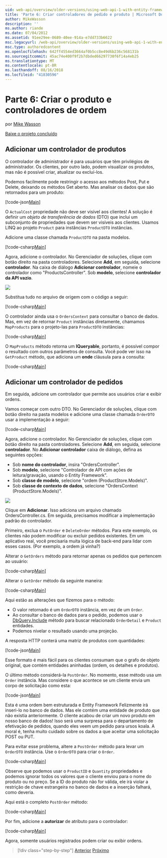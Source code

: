 ```yaml
---
uid: web-api/overview/older-versions/using-web-api-1-with-entity-framework-5/using-web-api-with-entity-framework-part-6
title: 'Parte 6: Criar controladores de pedido e produto | Microsoft Docs'
author: MikeWasson
description: ''
ms.author: riande
ms.date: 07/04/2012
ms.assetid: 91ee29ee-0689-40ee-914a-e7dd733b6622
msc.legacyurl: /web-api/overview/older-versions/using-web-api-1-with-entity-framework-5/using-web-api-with-entity-framework-part-6
msc.type: authoredcontent
ms.openlocfilehash: 642ff4554ed3664af0b5cc8e49d6b236c568131b
ms.sourcegitcommit: 45ac74e400f9f2b7dbded66297730f6f14a4eb25
ms.translationtype: MT
ms.contentlocale: pt-BR
ms.lasthandoff: 08/16/2018
ms.locfileid: "41830596"
---
```

<a name="part-6-creating-product-and-order-controllers"></a>Parte 6: Criar o produto e controladores de ordem
====================
por [Mike Wasson](https://github.com/MikeWasson)

[Baixe o projeto concluído](http://code.msdn.microsoft.com/ASP-NET-Web-API-with-afa30545)

## <a name="add-a-products-controller"></a>Adicionar um controlador de produtos

O controlador de administrador é para usuários que têm privilégios de administrador. Os clientes, por outro lado, podem visualizar os produtos, mas não é possível criar, atualizar ou excluí-los.

Podemos facilmente pode restringir o acesso aos métodos Post, Put e Delete, deixando os métodos Get aberto. Mas analisar os dados que são retornados para um produto:

[!code-json[Main](using-web-api-with-entity-framework-part-6/samples/sample1.json?highlight=1)]

O `ActualCost` propriedade não deve ser visível aos clientes! A solução é definir um *objeto de transferência de dados* (DTO) que inclui um subconjunto de propriedades que devem ser visíveis aos clientes. Usamos LINQ ao projeto `Product` para instâncias `ProductDTO` instâncias.

Adicione uma classe chamada `ProductDTO` na pasta modelos.

[!code-csharp[Main](using-web-api-with-entity-framework-part-6/samples/sample2.cs)]

Agora, adicione o controlador. No Gerenciador de soluções, clique com botão direito na pasta controladores. Selecione **Add**, em seguida, selecione **controlador**. Na caixa de diálogo **Adicionar controlador**, nomeie o controlador como &quot;ProductsController&quot;. Sob **modelo**, selecione **controlador da API vazio**.

![](using-web-api-with-entity-framework-part-6/_static/image1.png)

Substitua tudo no arquivo de origem com o código a seguir:

[!code-csharp[Main](using-web-api-with-entity-framework-part-6/samples/sample3.cs)]

O controlador ainda usa o `OrdersContext` para consultar o banco de dados. Mas, em vez de retornar `Product` instâncias diretamente, chamamos `MapProducts` para o projeto-las para `ProductDTO` instâncias:

[!code-csharp[Main](using-web-api-with-entity-framework-part-6/samples/sample4.cs?highlight=1)]

O `MapProducts` método retorna um **IQueryable**, portanto, é possível compor o resultado com outros parâmetros de consulta. Você pode ver isso na `GetProduct` método, que adiciona um **onde** cláusula para a consulta:

[!code-csharp[Main](using-web-api-with-entity-framework-part-6/samples/sample5.cs?highlight=2)]

## <a name="add-an-orders-controller"></a>Adicionar um controlador de pedidos

Em seguida, adicione um controlador que permite aos usuários criar e exibir ordens.

Vamos começar com outro DTO. No Gerenciador de soluções, clique com botão direito na pasta modelos e adicione uma classe chamada `OrderDTO` usar a implementação a seguir:

[!code-csharp[Main](using-web-api-with-entity-framework-part-6/samples/sample6.cs)]

Agora, adicione o controlador. No Gerenciador de soluções, clique com botão direito na pasta controladores. Selecione **Add**, em seguida, selecione **controlador**. No **Adicionar controlador** caixa de diálogo, defina as seguintes opções:

- Sob **nome do controlador**, insira "OrdersController".
- Sob **modelo**, selecione "Controlador de API com ações de leitura/gravação, usando o Entity Framework".
- Sob **classe de modelo**, selecione &quot;ordem (ProductStore.Models)&quot;.
- Sob **classe de contexto de dados**, selecione &quot;OrdersContext (ProductStore.Models)&quot;.

![](using-web-api-with-entity-framework-part-6/_static/image2.png)

Clique em **Adicionar**. Isso adiciona um arquivo chamado OrdersController.cs. Em seguida, precisamos modificar a implementação padrão do controlador.

Primeiro, exclua o `PutOrder` e `DeleteOrder` métodos. Para este exemplo, os clientes não podem modificar ou excluir pedidos existentes. Em um aplicativo real, você precisaria muita lógica de back-end para lidar com esses casos. (Por exemplo, a ordem já vinha?)

Alterar o `GetOrders` método para retornar apenas os pedidos que pertencem ao usuário:

[!code-csharp[Main](using-web-api-with-entity-framework-part-6/samples/sample7.cs)]

Alterar o `GetOrder` método da seguinte maneira:

[!code-csharp[Main](using-web-api-with-entity-framework-part-6/samples/sample8.cs)]

Aqui estão as alterações que fizemos para o método:

- O valor retornado é um `OrderDTO` instância, em vez de um `Order`.
- Ao consultar o banco de dados para o pedido, podemos usar o [DbQuery.Include](https://msdn.microsoft.com/library/gg696395) método para buscar relacionado `OrderDetail` e `Product` entidades.
- Podemos nivelar o resultado usando uma projeção.

A resposta HTTP conterá uma matriz de produtos com quantidades:

[!code-json[Main](using-web-api-with-entity-framework-part-6/samples/sample9.json)]

Esse formato é mais fácil para os clientes consumam que o grafo de objeto original, que contém entidades aninhadas (ordem, os detalhes e produtos).

O último método considerá-la `PostOrder`. No momento, esse método usa um `Order` instância. Mas considere o que acontece se um cliente envia um corpo de solicitação como esta:

[!code-json[Main](using-web-api-with-entity-framework-part-6/samples/sample10.json)]

Esta é uma ordem bem estruturada e Entity Framework Felizmente irá inseri-lo no banco de dados. Mas ele contém uma entidade de produto que não existia anteriormente. O cliente acabou de criar um novo produto em nosso banco de dados! Isso será uma surpresa para o departamento de efetivação de pedidos, quando eles veem um pedido para ursos koala. A moral é, tenha muito cuidado sobre os dados a que aceitar uma solicitação POST ou PUT.

Para evitar esse problema, altere a `PostOrder` método para levar um `OrderDTO` instância. Use o `OrderDTO` para criar o `Order`.

[!code-csharp[Main](using-web-api-with-entity-framework-part-6/samples/sample11.cs)]

Observe que podemos usar o `ProductID` e `Quantity` propriedades e podemos ignorar todos os valores que o cliente enviou para o nome do produto ou no preço. Se a ID do produto não for válida, ele irá violar a restrição de chave estrangeira no banco de dados e a inserção falhará, como deveria.

Aqui está o completo `PostOrder` método:

[!code-csharp[Main](using-web-api-with-entity-framework-part-6/samples/sample12.cs)]

Por fim, adicione a **autorizar** de atributo para o controlador:

[!code-csharp[Main](using-web-api-with-entity-framework-part-6/samples/sample13.cs)]

Agora, somente usuários registrados podem criar ou exibir ordens.

> [!div class="step-by-step"]
> [Anterior](using-web-api-with-entity-framework-part-5.md)
> [Próximo](using-web-api-with-entity-framework-part-7.md)
